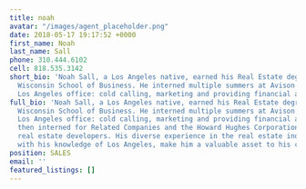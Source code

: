 ```yaml
---
title: noah
avatar: "/images/agent_placeholder.png"
date: 2018-05-17 19:17:52 +0000
first_name: Noah
last_name: Sall
phone: 310.444.6102
cell: 818.535.3142
short_bio: 'Noah Sall, a Los Angeles native, earned his Real Estate degree from the
  Wisconsin School of Business. He interned multiple summers at Avison Young’s downtown
  Los Angeles office: cold calling, marketing and providing financial analysis.     '
full_bio: 'Noah Sall, a Los Angeles native, earned his Real Estate degree from the
  Wisconsin School of Business. He interned multiple summers at Avison Young’s downtown
  Los Angeles office: cold calling, marketing and providing financial analysis. He
  then interned for Related Companies and the Howard Hughes Corporation, two high-volume
  real estate developers. His diverse experience in the real estate industry, coupled
  with his knowledge of Los Angeles, make him a valuable asset to his clients.    '
position: SALES
email: ''
featured_listings: []
---
```

